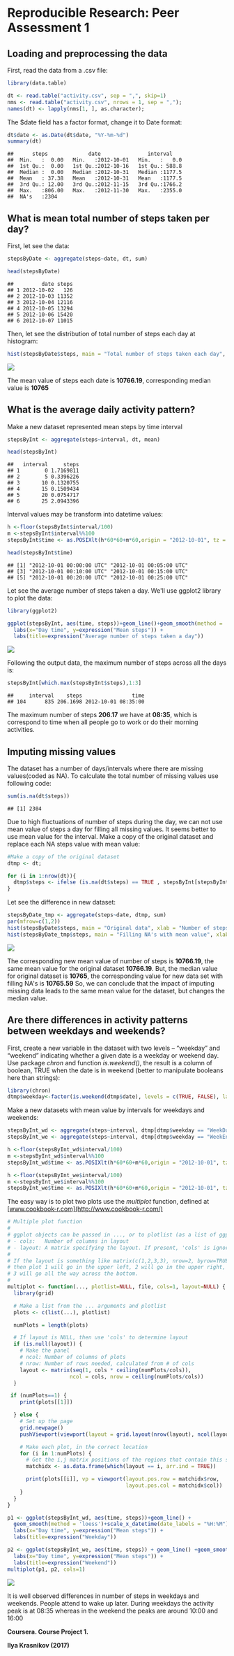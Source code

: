 # Reproducible Research: Peer Assessment 1

## Loading and preprocessing the data

First, read the data from a .csv file:

```r
library(data.table)

dt <- read.table("activity.csv", sep = ",", skip=1)
nms <- read.table("activity.csv", nrows = 1, sep = ",");
names(dt) <- lapply(nms[1, ], as.character);
```

The $date field has a factor format, change it to Date format:

```r
dt$date <- as.Date(dt$date, "%Y-%m-%d")
summary(dt)
```

```
##      steps             date               interval     
##  Min.   :  0.00   Min.   :2012-10-01   Min.   :   0.0  
##  1st Qu.:  0.00   1st Qu.:2012-10-16   1st Qu.: 588.8  
##  Median :  0.00   Median :2012-10-31   Median :1177.5  
##  Mean   : 37.38   Mean   :2012-10-31   Mean   :1177.5  
##  3rd Qu.: 12.00   3rd Qu.:2012-11-15   3rd Qu.:1766.2  
##  Max.   :806.00   Max.   :2012-11-30   Max.   :2355.0  
##  NA's   :2304
```

## What is mean total number of steps taken per day?

First, let see the data:

```r
stepsByDate <- aggregate(steps~date, dt, sum)

head(stepsByDate)
```

```
##         date steps
## 1 2012-10-02   126
## 2 2012-10-03 11352
## 3 2012-10-04 12116
## 4 2012-10-05 13294
## 5 2012-10-06 15420
## 6 2012-10-07 11015
```

Then, let see the distribution of total number of steps each day at histogram:

```r
hist(stepsByDate$steps, main = "Total number of steps taken each day", xlab = "Number of steps")
```

![](PA1_template_files/figure-html/question1-1.png)<!-- -->

The mean value of steps each date is **10766.19**, corresponding median value is **10765**

## What is the average daily activity pattern?

Make a new dataset represented mean steps by time interval

```r
stepsByInt <- aggregate(steps~interval, dt, mean)

head(stepsByInt)
```

```
##   interval     steps
## 1        0 1.7169811
## 2        5 0.3396226
## 3       10 0.1320755
## 4       15 0.1509434
## 5       20 0.0754717
## 6       25 2.0943396
```
Interval values may be transform into datetime values:

```r
h <-floor(stepsByInt$interval/100)
m <-stepsByInt$interval%%100
stepsByInt$time <- as.POSIXlt(h*60*60+m*60,origin = "2012-10-01", tz = "UTC")

head(stepsByInt$time)
```

```
## [1] "2012-10-01 00:00:00 UTC" "2012-10-01 00:05:00 UTC"
## [3] "2012-10-01 00:10:00 UTC" "2012-10-01 00:15:00 UTC"
## [5] "2012-10-01 00:20:00 UTC" "2012-10-01 00:25:00 UTC"
```

Let see the average number of steps taken a day. We'll use ggplot2 library to plot the data:

```r
library(ggplot2)

ggplot(stepsByInt, aes(time, steps))+geom_line()+geom_smooth(method = 'loess')+scale_x_datetime(date_labels = "%H:%M")+
  labs(x="Day time", y=expression("Mean steps")) + 
  labs(title=expression("Average number of steps taken a day"))
```

![](PA1_template_files/figure-html/unnamed-chunk-5-1.png)<!-- -->

Following the output data, the maximum number of steps across all the days is:

```r
stepsByInt[which.max(stepsByInt$steps),1:3]
```

```
##     interval    steps                time
## 104      835 206.1698 2012-10-01 08:35:00
```

The maximum number of steps **206.17** we have at **08:35**, which is correspond to time when all people go to work or do their morning activities.

## Imputing missing values

The dataset has a number of days/intervals where there are missing values(coded as NA).
To calculate the total number of missing values use following code:


```r
sum(is.na(dt$steps))
```

```
## [1] 2304
```

Due to high fluctuations of number of steps during the day, we can not use mean value of steps a day for filling all missing values. It seems better to use mean value for the interval.
Make a copy of the original dataset and replace each NA steps value with mean value:

```r
#Make a copy of the original dataset
dtmp <- dt;

for (i in 1:nrow(dt)){
  dtmp$steps <- ifelse (is.na(dt$steps) == TRUE , stepsByInt[stepsByInt$interval==dt$interval, 2], dt$steps)
}
```

Let see the difference in new dataset:

```r
stepsByDate_tmp <- aggregate(steps~date, dtmp, sum)
par(mfrow=c(1,2))
hist(stepsByDate$steps, main = "Original data", xlab = "Number of steps", ylim = c(0,35))
hist(stepsByDate_tmp$steps, main = "Filling NA's with mean value", xlab = "Number of steps", ylim = c(0,35))
```

![](PA1_template_files/figure-html/unnamed-chunk-9-1.png)<!-- -->

The corresponding new mean value of number of steps is **10766.19**, the same mean value for the original dataset **10766.19**. But, the median value for original dataset is **10765**, the corresponding value for new data set with filling NA's is **10765.59**
So, we can conclude that the impact of imputing missing data leads to the same mean value for the dataset, but changes the median value.

## Are there differences in activity patterns between weekdays and weekends?

First, create a new  variable in the dataset with two levels – “weekday” and “weekend” indicating whether a given date is a weekday or weekend day. Use package *chron* and function *is.weekend()*, the result is a column of boolean, TRUE when the date is in weekend (better to manipulate booleans here than strings):

```r
library(chron)
dtmp$weekday<-factor(is.weekend(dtmp$date), levels = c(TRUE, FALSE), labels = c("WeekEnd", "WeekDay"))
```

Make a new datasets with mean value by intervals for weekdays and weekends:

```r
stepsByInt_wd <- aggregate(steps~interval, dtmp[dtmp$weekday == "WeekDay",], mean, na.rm = T)
stepsByInt_we <- aggregate(steps~interval, dtmp[dtmp$weekday == "WeekEnd",], mean, na.rm = T)

h <-floor(stepsByInt_wd$interval/100)
m <-stepsByInt_wd$interval%%100
stepsByInt_wd$time <- as.POSIXlt(h*60*60+m*60,origin = "2012-10-01", tz = "UTC")

h <-floor(stepsByInt_we$interval/100)
m <-stepsByInt_we$interval%%100
stepsByInt_we$time <- as.POSIXlt(h*60*60+m*60,origin = "2012-10-01", tz = "UTC")
```

The easy way is to plot two plots use the *multiplot* function, defined at [www.cookbook-r.com](http://www.cookbook-r.com/)

```r
# Multiple plot function
#
# ggplot objects can be passed in ..., or to plotlist (as a list of ggplot objects)
# - cols:   Number of columns in layout
# - layout: A matrix specifying the layout. If present, 'cols' is ignored.
#
# If the layout is something like matrix(c(1,2,3,3), nrow=2, byrow=TRUE),
# then plot 1 will go in the upper left, 2 will go in the upper right, and
# 3 will go all the way across the bottom.
#
multiplot <- function(..., plotlist=NULL, file, cols=1, layout=NULL) {
  library(grid)

  # Make a list from the ... arguments and plotlist
  plots <- c(list(...), plotlist)

  numPlots = length(plots)

  # If layout is NULL, then use 'cols' to determine layout
  if (is.null(layout)) {
    # Make the panel
    # ncol: Number of columns of plots
    # nrow: Number of rows needed, calculated from # of cols
    layout <- matrix(seq(1, cols * ceiling(numPlots/cols)),
                    ncol = cols, nrow = ceiling(numPlots/cols))
  }

 if (numPlots==1) {
    print(plots[[1]])

  } else {
    # Set up the page
    grid.newpage()
    pushViewport(viewport(layout = grid.layout(nrow(layout), ncol(layout))))

    # Make each plot, in the correct location
    for (i in 1:numPlots) {
      # Get the i,j matrix positions of the regions that contain this subplot
      matchidx <- as.data.frame(which(layout == i, arr.ind = TRUE))

      print(plots[[i]], vp = viewport(layout.pos.row = matchidx$row,
                                      layout.pos.col = matchidx$col))
    }
  }
}

p1 <- ggplot(stepsByInt_wd, aes(time, steps))+geom_line() +
  geom_smooth(method = 'loess')+scale_x_datetime(date_labels = "%H:%M") +
  labs(x="Day time", y=expression("Mean steps")) + 
  labs(title=expression("Weekday"))

p2 <- ggplot(stepsByInt_we, aes(time, steps)) + geom_line() +geom_smooth(method = 'loess')+scale_x_datetime(date_labels = "%H:%M")+
  labs(x="Day time", y=expression("Mean steps")) + 
  labs(title=expression("Weekend"))
multiplot(p1, p2, cols=1)
```

![](PA1_template_files/figure-html/unnamed-chunk-12-1.png)<!-- -->

It is well observed differences in number of steps in weekdays and weekends. People attend to wake up later. During weekdays the activity peak is at 08:35 whereas in the weekend the peaks are around 10:00 and 16:00

**Coursera. Course Project 1.**

**Ilya Krasnikov (2017)**

